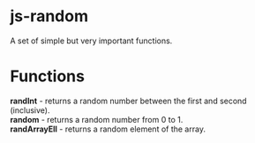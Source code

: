 # js-random
A set of simple but very important functions.
# Functions
**randInt** - returns a random number between the first and second (inclusive).  
**random** - returns a random number from 0 to 1.  
**randArrayEll** - returns a random element of the array.
